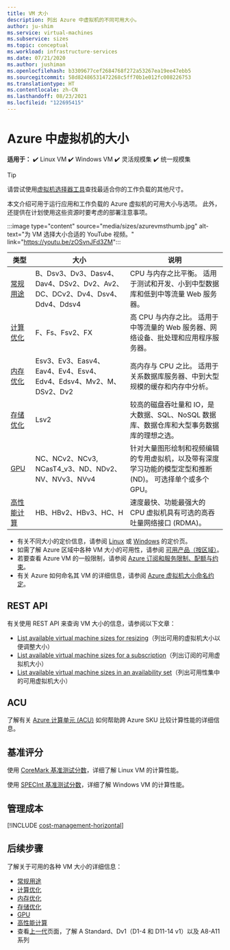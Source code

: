 ```yaml
---
title: VM 大小
description: 列出 Azure 中虚拟机的不同可用大小。
author: ju-shim
ms.service: virtual-machines
ms.subservice: sizes
ms.topic: conceptual
ms.workload: infrastructure-services
ms.date: 07/21/2020
ms.author: jushiman
ms.openlocfilehash: b3309677cef2684768f272a53267ea19ee47ebb5
ms.sourcegitcommit: 58d82486531472268c5ff70b1e012fc008226753
ms.translationtype: HT
ms.contentlocale: zh-CN
ms.lasthandoff: 08/23/2021
ms.locfileid: "122695415"
---
```

# <a name="sizes-for-virtual-machines-in-azure"></a>Azure 中虚拟机的大小

**适用于：** :heavy_check_mark: Linux VM :heavy_check_mark: Windows VM :heavy_check_mark: 灵活规模集 :heavy_check_mark: 统一规模集

> [!TIP]
> 请尝试使用[虚拟机选择器工具](https://aka.ms/vm-selector)查找最适合你的工作负载的其他尺寸。

本文介绍可用于运行应用和工作负载的 Azure 虚拟机的可用大小与选项。 此外，还提供在计划使用这些资源时要考虑的部署注意事项。 

:::image type="content" source="media/sizes/azurevmsthumb.jpg" alt-text="为 VM 选择大小合适的 YouTube 视频。" link="https://youtu.be/zOSvnJFd3ZM":::

| 类型 | 大小 | 说明 |
|------|-------|-------------|
| [常规用途](sizes-general.md)   | B、Dsv3、Dv3、Dasv4、Dav4、DSv2、Dv2、Av2、DC、DCv2、Dv4、Dsv4、Ddv4、Ddsv4  | CPU 与内存之比平衡。 适用于测试和开发、小到中型数据库和低到中等流量 Web 服务器。 |
| [计算优化](sizes-compute.md) | F、Fs、Fsv2、FX | 高 CPU 与内存之比。 适用于中等流量的 Web 服务器、网络设备、批处理和应用程序服务器。 |
| [内存优化](sizes-memory.md) | Esv3、Ev3、Easv4、Eav4、Ev4、Esv4、Edv4、Edsv4、Mv2、M、DSv2、Dv2 | 高内存与 CPU 之比。 适用于关系数据库服务器、中到大型规模的缓存和内存中分析。                 |
| [存储优化](sizes-storage.md) | Lsv2 | 较高的磁盘吞吐量和 IO，是大数据、SQL、NoSQL 数据库、数据仓库和大型事务数据库的理想之选。  |
| [GPU](sizes-gpu.md) | NC、NCv2、NCv3, NCasT4_v3、ND、NDv2、NV、NVv3、NVv4 | 针对大量图形绘制和视频编辑的专用虚拟机，以及带有深度学习功能的模型定型和推断 (ND)。 可选择单个或多个 GPU。 |
| [高性能计算](sizes-hpc.md) | HB、HBv2、HBv3、HC、H | 速度最快、功能最强大的 CPU 虚拟机具有可选的高吞吐量网络接口 (RDMA)。 |

- 有关不同大小的定价信息，请参阅 [Linux](https://azure.microsoft.com/pricing/details/virtual-machines/#Linux) 或 [Windows](https://azure.microsoft.com/pricing/details/virtual-machines/Windows/#Windows) 的定价页。
- 如需了解 Azure 区域中各种 VM 大小的可用性，请参阅 [可用产品（按区域）](https://azure.microsoft.com/regions/services/)。
- 若要查看 Azure VM 的一般限制，请参阅 [Azure 订阅和服务限制、配额与约束](../azure-resource-manager/management/azure-subscription-service-limits.md)。
- 有关 Azure 如何命名其 VM 的详细信息，请参阅 [Azure 虚拟机大小命名约定](./vm-naming-conventions.md)。

## <a name="rest-api"></a>REST API

有关使用 REST API 来查询 VM 大小的信息，请参阅以下文章：

- [List available virtual machine sizes for resizing](/rest/api/compute/virtualmachines/listavailablesizes)（列出可用的虚拟机大小以便调整大小）
- [List available virtual machine sizes for a subscription](/rest/api/compute/resourceskus/list)（列出订阅的可用虚拟机大小）
- [List available virtual machine sizes in an availability set](/rest/api/compute/availabilitysets/listavailablesizes)（列出可用性集中的可用虚拟机大小）

## <a name="acu"></a>ACU

了解有关 [Azure 计算单元 (ACU)](acu.md) 如何帮助跨 Azure SKU 比较计算性能的详细信息。

## <a name="benchmark-scores"></a>基准评分

使用 [CoreMark 基准测试分数](./linux/compute-benchmark-scores.md)，详细了解 Linux VM 的计算性能。

使用 [SPECInt 基准测试分数](./windows/compute-benchmark-scores.md)，详细了解 Windows VM 的计算性能。

## <a name="manage-costs"></a>管理成本

[!INCLUDE [cost-management-horizontal](../../includes/cost-management-horizontal.md)]

## <a name="next-steps"></a>后续步骤

了解关于可用的各种 VM 大小的详细信息：

- [常规用途](sizes-general.md)
- [计算优化](sizes-compute.md)
- [内存优化](sizes-memory.md)
- [存储优化](sizes-storage.md)
- [GPU](sizes-gpu.md)
- [高性能计算](sizes-hpc.md)
- 查看[上一代](sizes-previous-gen.md)页面，了解 A Standard、Dv1（D1-4 和 D11-14 v1）以及 A8-A11 系列
